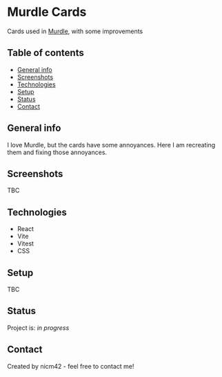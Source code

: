 # Murdle Cards

Cards used in [Murdle](https://gtkmysteries.com/murdle/), with some improvements

## Table of contents

- [General info](#general-info)
- [Screenshots](#screenshots)
- [Technologies](#technologies)
- [Setup](#setup)
- [Status](#status)
- [Contact](#contact)

## General info

I love Murdle, but the cards have some annoyances. Here I am recreating them and fixing those annoyances.

## Screenshots

TBC

## Technologies

- React
- Vite
- Vitest
- CSS

## Setup

TBC

## Status

Project is: _in progress_

## Contact

Created by nicm42 - feel free to contact me!
